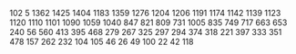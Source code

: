102
5
1362
1425
1404
1183
1359
1276
1204
1206
1191
1174
1142
1139
1123
1120
1110
1101
1090
1059
1040
847
821
809
731
1005
835
749
717
663
653
240
56
560
413
395
468
279
267
325
297
294
374
318
221
397
333
351
478
157
262
232
104
105
46
26
49
100
22
42
118